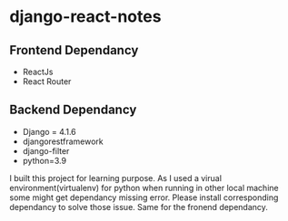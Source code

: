# django-react-notes

## Frontend Dependancy

- ReactJs
- React Router

## Backend Dependancy

- Django = 4.1.6
- djangorestframework
- django-filter
- python=3.9

I built this project for learning purpose. As I used a virual environment(virtualenv) for python when running in other local machine some might get dependancy missing error. Please install corresponding dependancy to solve those issue.
Same for the fronend dependancy.
